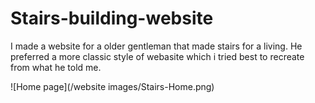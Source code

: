 # Stairs-building-website
I made a website for a older gentleman that made stairs for a living. He preferred a more classic style of webasite which i tried best to recreate from what he told me.


![Home page](/website images/Stairs-Home.png)
